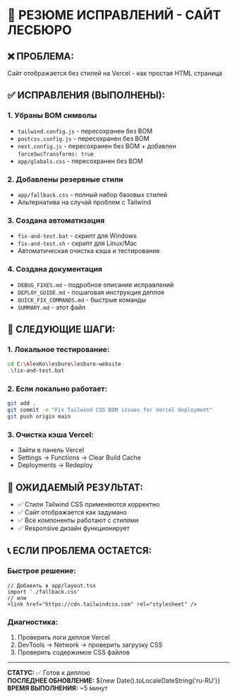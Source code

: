 # 🎯 РЕЗЮМЕ ИСПРАВЛЕНИЙ - САЙТ ЛЕСБЮРО

## ❌ ПРОБЛЕМА:
Сайт отображается без стилей на Vercel - как простая HTML страница

## ✅ ИСПРАВЛЕНИЯ (ВЫПОЛНЕНЫ):

### 1. Убраны BOM символы
- `tailwind.config.js` - пересохранен без BOM
- `postcss.config.js` - пересохранен без BOM  
- `next.config.js` - пересохранен без BOM + добавлен `forceSwcTransforms: true`
- `app/globals.css` - пересохранен без BOM

### 2. Добавлены резервные стили
- `app/fallback.css` - полный набор базовых стилей
- Альтернатива на случай проблем с Tailwind

### 3. Создана автоматизация
- `fix-and-test.bat` - скрипт для Windows
- `fix-and-test.sh` - скрипт для Linux/Mac
- Автоматическая очистка кэша и тестирование

### 4. Создана документация
- `DEBUG_FIXES.md` - подробное описание исправлений
- `DEPLOY_GUIDE.md` - пошаговая инструкция деплоя
- `QUICK_FIX_COMMANDS.md` - быстрые команды
- `SUMMARY.md` - этот файл

## 🚀 СЛЕДУЮЩИЕ ШАГИ:

### 1. Локальное тестирование:
```bash
cd C:\AlexKo\lesburo\lesburo-website
.\fix-and-test.bat
```

### 2. Если локально работает:
```bash
git add .
git commit -m "Fix Tailwind CSS BOM issues for Vercel deployment"
git push origin main
```

### 3. Очистка кэша Vercel:
- Зайти в панель Vercel
- Settings → Functions → Clear Build Cache
- Deployments → Redeploy

## 🎯 ОЖИДАЕМЫЙ РЕЗУЛЬТАТ:
- ✅ Стили Tailwind CSS применяются корректно
- ✅ Сайт отображается как задумано
- ✅ Все компоненты работают с стилями
- ✅ Responsive дизайн функционирует

## 📞 ЕСЛИ ПРОБЛЕМА ОСТАЕТСЯ:

### Быстрое решение:
```tsx
// Добавить в app/layout.tsx
import './fallback.css'
// или
<link href="https://cdn.tailwindcss.com" rel="stylesheet" />
```

### Диагностика:
1. Проверить логи деплоя Vercel
2. DevTools → Network → проверить загрузку CSS
3. Проверить содержимое CSS файлов

---

**СТАТУС:** ✅ Готов к деплою  
**ПОСЛЕДНЕЕ ОБНОВЛЕНИЕ:** ${new Date().toLocaleDateString('ru-RU')}  
**ВРЕМЯ ВЫПОЛНЕНИЯ:** ~5 минут
